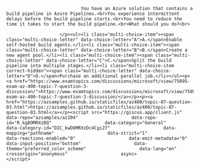 <p class="card-text">
							
								You have an Azure solution that contains a build pipeline in Azure Pipelines.<br>You experience intermittent delays before the build pipeline starts.<br>You need to reduce the time it takes to start the build pipeline.<br>What should you do?<br>
							
						</p><ul><li class="multi-choice-item"><span class="multi-choice-letter" data-choice-letter="A">A.</span>Enable self-hosted build agents.</li><li class="multi-choice-item"><span class="multi-choice-letter" data-choice-letter="B">B.</span>Create a new agent pool.</li><li class="multi-choice-item"><span class="multi-choice-letter" data-choice-letter="C">C.</span>Split the build pipeline into multiple stages.</li><li class="multi-choice-item correct-hidden"><span class="multi-choice-letter" data-choice-letter="D">D.</span>Purchase an additional parallel job.</li></ul><p><a href="https://www.examtopics.com/discussions/microsoft/view/75095-exam-az-400-topic-7-question-3-discussion/">https://www.examtopics.com/discussions/microsoft/view/75095-exam-az-400-topic-7-question-3-discussion/</a></p><p><a href="https://azsamples.github.io/staticfiles/az400/topic-07-question-03.html">https://azsamples.github.io/staticfiles/az400/topic-07-question-03.html</a></p><script src="https://giscus.app/client.js"                    data-repo="azsamples/az204"                    data-repo-id="R_kgDOMRXzDQ"                    data-category="General"                    data-category-id="DIC_kwDOMRXzDc4Cgi27"                    data-mapping="pathname"                    data-strict="1"                    data-reactions-enabled="0"                    data-emit-metadata="0"                    data-input-position="bottom"                    data-theme="preferred_color_scheme"                    data-lang="en"                    crossorigin="anonymous"                    async>                    </script>